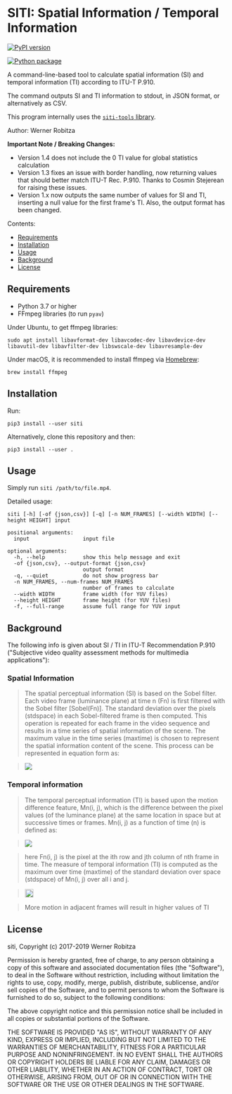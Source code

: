 # SITI: Spatial Information / Temporal Information

[![PyPI version](https://img.shields.io/pypi/v/siti.svg)](https://img.shields.io/pypi/v/siti)

[![Python package](https://github.com/slhck/siti/actions/workflows/python-package.yml/badge.svg)](https://github.com/slhck/siti/actions/workflows/python-package.yml)

A command-line-based tool to calculate spatial information (SI) and temporal information (TI) according to ITU-T P.910.

The command outputs SI and TI information to stdout, in JSON format, or alternatively as CSV.

This program internally uses the [`siti-tools` library](https://github.com/Telecommunication-Telemedia-Assessment/siti-tools).

Author: Werner Robitza

**Important Note / Breaking Changes:**

* Version 1.4 does not include the 0 TI value for global statistics calculation
* Version 1.3 fixes an issue with border handling, now returning values that should better match ITU-T Rec. P.910. Thanks to Cosmin Stejerean for raising these issues.
* Version 1.x now outputs the same number of values for SI and TI, inserting a null value for the first frame's TI. Also, the output format has been changed.

Contents:

- [Requirements](#requirements)
- [Installation](#installation)
- [Usage](#usage)
- [Background](#background)
- [License](#license)

## Requirements

- Python 3.7 or higher
- FFmpeg libraries (to run `pyav`)

Under Ubuntu, to get ffmpeg libraries:

    sudo apt install libavformat-dev libavcodec-dev libavdevice-dev libavutil-dev libavfilter-dev libswscale-dev libavresample-dev

Under macOS, it is recommended to install ffmpeg via [Homebrew](https://brew.sh):

    brew install ffmpeg

## Installation

Run:

    pip3 install --user siti

Alternatively, clone this repository and then:

    pip3 install --user .

## Usage

Simply run `siti /path/to/file.mp4`.

Detailed usage:

```
siti [-h] [-of {json,csv}] [-q] [-n NUM_FRAMES] [--width WIDTH] [--height HEIGHT] input

positional arguments:
  input                 input file

optional arguments:
  -h, --help            show this help message and exit
  -of {json,csv}, --output-format {json,csv}
                        output format
  -q, --quiet           do not show progress bar
  -n NUM_FRAMES, --num-frames NUM_FRAMES
                        number of frames to calculate
  --width WIDTH         frame width (for YUV files)
  --height HEIGHT       frame height (for YUV files)
  -f, --full-range      assume full range for YUV input
```

## Background

The following info is given about SI / TI in ITU-T Recommendation P.910 ("Subjective video quality assessment methods for multimedia applications"):

### Spatial Information

> The spatial perceptual information (SI) is based on the Sobel filter. Each video frame (luminance plane) at time n (Fn) is first filtered with the Sobel filter [Sobel(Fn)]. The standard deviation over the pixels (stdspace) in each Sobel-filtered frame is then computed. This operation is repeated for each frame in the video sequence and results in a time series of spatial information of the scene. The maximum value in the time series (maxtime) is chosen to represent the spatial information content of the scene. This process can be represented in equation form as:

> ![](http://i.imgur.com/zRXcVJO.png)

### Temporal information

> The temporal perceptual information (TI) is based upon the motion difference feature, Mn(i, j), which is the difference between the pixel values (of the luminance plane) at the same location in space but at successive times or frames. Mn(i, j) as a function of time (n) is defined as:

> ![](http://i.imgur.com/MRsJtdT.png)

> here Fn(i, j) is the pixel at the ith row and jth column of nth frame in time.
The measure of temporal information (TI) is computed as the maximum over time (maxtime) of the standard deviation over space (stdspace) of Mn(i, j) over all i and j.

> <img src="https://i.imgur.com/XAnKWJw.png" height="19">

> More motion in adjacent frames will result in higher values of TI

## License

siti, Copyright (c) 2017-2019 Werner Robitza

Permission is hereby granted, free of charge, to any person obtaining a copy of this software and associated documentation files (the "Software"), to deal in the Software without restriction, including without limitation the rights to use, copy, modify, merge, publish, distribute, sublicense, and/or sell copies of the Software, and to permit persons to whom the Software is furnished to do so, subject to the following conditions:

The above copyright notice and this permission notice shall be included in all copies or substantial portions of the Software.

THE SOFTWARE IS PROVIDED "AS IS", WITHOUT WARRANTY OF ANY KIND, EXPRESS OR IMPLIED, INCLUDING BUT NOT LIMITED TO THE WARRANTIES OF MERCHANTABILITY, FITNESS FOR A PARTICULAR PURPOSE AND NONINFRINGEMENT. IN NO EVENT SHALL THE AUTHORS OR COPYRIGHT HOLDERS BE LIABLE FOR ANY CLAIM, DAMAGES OR OTHER LIABILITY, WHETHER IN AN ACTION OF CONTRACT, TORT OR OTHERWISE, ARISING FROM, OUT OF OR IN CONNECTION WITH THE SOFTWARE OR THE USE OR OTHER DEALINGS IN THE SOFTWARE.
